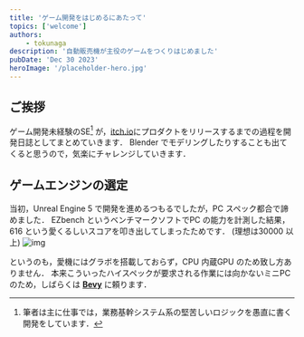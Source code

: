 ```yaml
---
title: 'ゲーム開発をはじめるにあたって'
topics: ['welcome']
authors:
    - tokunaga
description: '自動販売機が主役のゲームをつくりはじめました'
pubDate: 'Dec 30 2023'
heroImage: '/placeholder-hero.jpg'
---
```


## ご挨拶

ゲーム開発未経験のSE[^1] が，[itch.io](https://itch.io)にプロダクトをリリースするまでの過程を開発日誌としてまとめていきます．
Blender でモデリングしたりすることも出てくると思うので，気楽にチャレンジしていきます．

[^1]: 筆者は主に仕事では，業務基幹システム系の堅苦しいロジックを愚直に書く開発をしています．

## ゲームエンジンの選定

当初，Unreal Engine 5 で開発を進めるつもるでしたが，PC スペック都合で諦めました．
EZbench というベンチマークソフトでPC の能力を計測した結果，616 という愛くるしいスコアを叩き出してしまったためです．
(理想は30000 以上)
![img](/img/spec2312.png)

というのも，愛機にはグラボを搭載しておらず，CPU 内蔵GPU のため致し方ありません．
本来こういったハイスペックが要求される作業には向かないミニPC のため，しばらくは [**Bevy**](https://bevyengine.org/) に頼ります．

